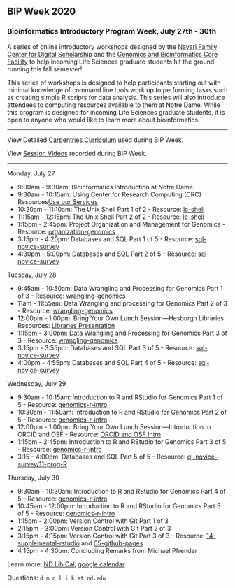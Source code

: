 ## BIP Week 2020
### Bioinformatics Introductory Program Week, July 27th - 30th

A series of online introductory workshops designed by the <a href="https://cds.library.nd.edu/">Navari Family Center for Digital Scholarship</a> and the <a href="https://genomics.nd.edu/">Genomics and Bioinformatics Core Facility</a> to help incoming Life Sciences graduate students hit the ground running this fall semester!

This series of workshops is designed to help participants starting out with minimal knowledge of command line tools work up to performing tasks such as creating simple R scripts for data analysis. This series will also introduce attendees to computing resources available to them at Notre Dame. While this program is designed for incoming Life Sciences graduate students, it is open to anyone who would like to learn more about bioinformatics.
* * *

View Detailed [Carpentries Curriculum](https://ndlib-cds.github.io/2020-07-27-BIP/) used during BIP Week.

View [Session Videos](https://notredame.hosted.panopto.com/Panopto/Pages/Sessions/List.aspx?folderID=d73da3de-2ed2-4e50-93aa-ac050169389f)  recorded during BIP Week. 

* * *

Monday, July 27

*   9:00am - 9:30am: Bioinformatics Introduction at Notre Dame
*   9:30am - 10:15am: Using Center for Research Computing (CRC) Resources[Use our Services](https://crc.nd.edu/services/use-our-services/)
*   10:20am - 11:10am: The Unix Shell Part 1 of 2 - Resource: [lc-shell](https://librarycarpentry.org/lc-shell/)
*   11:15am - 12:15pm: The Unix Shell Part 2 of 2 - Resource: [lc-shell](https://librarycarpentry.org/lc-shell/)
*   1:15pm - 2:45pm: Project Organization and Management for Genomics - Resource: [organization-genomics](https://datacarpentry.org/organization-genomics/ )
*   3:15pm - 4:20pm: Databases and SQL Part 1 of 5 - Resource: [sql-novice-survey](http://swcarpentry.github.io/sql-novice-survey/ )
*   4:30pm - 5:00pm: Databases and SQL Part 2 of 5 - Resource: [sql-novice-survey](http://swcarpentry.github.io/sql-novice-survey/ )

Tuesday, July 28

*   9:45am - 10:50am: Data Wrangling and Processing for Genomics Part 1 of 3 - Resource: [wrangling-genomics](https://datacarpentry.org/wrangling-genomics/)
*   11am - 11:55am: Data Wrangling and processing for Genomics Part 2 of 3 - Resource: [wrangling-genomics](https://datacarpentry.org/wrangling-genomics/)
*   12:00pm - 1:00pm: Bring Your Own Lunch Session—Hesburgh Libraries Resources: [Libraries Presentation](https://docs.google.com/presentation/d/1L23bclv0efpTR6Oj60-gFuRGZeuM-mz8Un3VRvuCWAM/edit?usp=sharing)
*   1:15pm - 3:00pm: Data Wrangling and Processing for Genomics Part 3 of 3 - Resource: [wrangling-genomics](https://datacarpentry.org/wrangling-genomics/)
*   3:15pm - 3:55pm: Databases and SQL Part 3 of 5 - Resource: [sql-novice-survey](http://swcarpentry.github.io/sql-novice-survey/ )
*   4:00pm - 4:55pm: Databases and SQL Part 4 of 5 - Resource: [sql-novice-survey](http://swcarpentry.github.io/sql-novice-survey/ )

Wednesday, July 29

*   9:30am - 10:15am: Introduction to R and RStudio for Genomics Part 1 of 5 - Resource: [genomics-r-intro](https://datacarpentry.org/genomics-r-intro/)
*   10:30am - 11:50am: Introduction to R and RStudio for Genomics Part 2 of 5 - Resource: [genomics-r-intro](https://datacarpentry.org/genomics-r-intro/)
*   12:00pm - 1:00pm: Bring Your Own Lunch Session—Introduction to ORCID and OSF - Resource: [ORCID and OSF Intro](https://osf.io/5vp6j/)
*   1:15pm - 2:45pm: Introduction to R and RStudio for Genomics Part 3 of 5 - Resource: [genomics-r-intro](https://datacarpentry.org/genomics-r-intro/)
*   3:15 - 4:00pm: Databases and SQL Part 5 of 5 - Resource: [ql-novice-survey/11-prog-R](http://swcarpentry.github.io/sql-novice-survey/11-prog-R/index.html)

Thursday, July 30

*   9:30am - 10:30am: Introduction to R and RStudio for Genomics Part 4 of 5 - Resource: [genomics-r-intro](https://datacarpentry.org/genomics-r-intro/)
*   10:45am - 12:00pm: Introduction to R and RStudio for Genomics Part 5 of 5 - Resource: [genomics-r-intro](https://datacarpentry.org/genomics-r-intro/)
*   1:15pm - 2:00pm: Version Control with Git Part 1 of 3
*   2:15pm - 3:00pm: Version Control with Git Part 2 of 3
*   3:15pm - 4:15pm: Version Control with Git Part 3 of 3 - Resource: [14-supplemental-rstudio](http://swcarpentry.github.io/git-novice/14-supplemental-rstudio/index.html) and [05-github-pages](https://librarycarpentry.org/lc-git/05-github-pages/index.html)
*   4:15pm - 4:30pm: Concluding Remarks from Michael Pfrender

Learn more: [ND Lib Cal](libcal.library.nd.edu/calendar/bioinformatics-introductory-program), [google calendar](https://calendar.google.com/calendar?cid=NW1qM2IzYzY4N2hkZWpwcjJ1Mm8waGl2MGNAZ3JvdXAuY2FsZW5kYXIuZ29vZ2xlLmNvbQ)

Questions: `d m o l i k at nd.edu`
